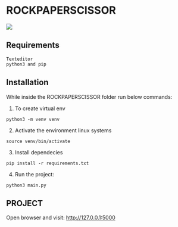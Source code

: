 # ROCKPAPERSCISSOR
<img src='./assets/task4.png'>

## Requirements
    Texteditor
    python3 and pip
## Installation
While inside the ROCKPAPERSCISSOR folder run below commands:
1. To create virtual env
```
python3 -m venv venv
```
2. Activate the environment linux systems
```
source venv/bin/activate
```
3. Install dependecies
```
pip install -r requirements.txt
```

4. Run the project:
```
python3 main.py
```

## PROJECT
Open browser and visit: http://127.0.0.1:5000

